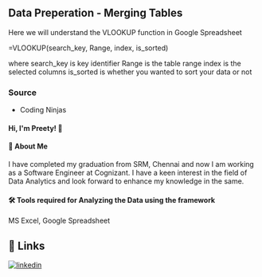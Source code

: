 ## Data Preperation - Merging Tables

Here we will understand the VLOOKUP function in Google Spreadsheet


=VLOOKUP(search_key, Range, index, is_sorted)

where search_key is key identifier
Range is the table range
index is the selected columns
is_sorted is whether you wanted to sort your data or not










### Source

- Coding Ninjas

#### Hi, I'm Preety! 👋


#### 🚀 About Me
I have completed my graduation from SRM, Chennai and now I am working as a Software Engineer at Cognizant. I have a keen interest in the field of Data Analytics and look forward to enhance my knowledge in the same. 


#### 🛠 Tools required for Analyzing the Data using the framework
MS Excel, Google Spreadsheet


## 🔗 Links
[![linkedin](https://img.shields.io/badge/linkedin-0A66C2?style=for-the-badge&logo=linkedin&logoColor=white)](https://www.linkedin.com/in/preety-manna-687a73194/) 
  
